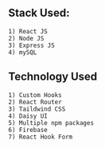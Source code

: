 ## Stack Used:
    1) React JS
    2) Node JS
    3) Express JS
    4) mySQL

## Technology Used
    1) Custom Hooks
    2) React Router
    3) Taildwind CSS
    4) Daisy UI
    5) Multiple npm packages
    6) Firebase
    7) React Hook Form
    
